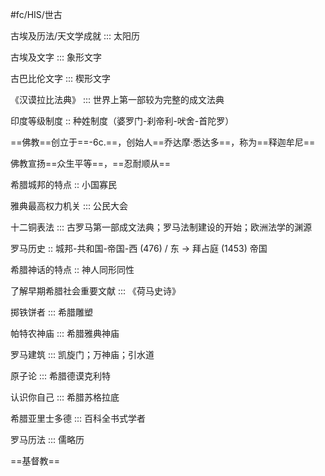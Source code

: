 #fc/HIS/世古

古埃及历法/天文学成就 ::: 太阳历

古埃及文字 ::: 象形文字

古巴比伦文字 ::: 楔形文字

《汉谟拉比法典》 ::: 世界上第一部较为完整的成文法典

印度等级制度 :: 种姓制度（婆罗门-刹帝利-吠舍-首陀罗）

==佛教==创立于==-6c.==，创始人==乔达摩·悉达多==，称为==释迦牟尼==

佛教宣扬==众生平等==，==忍耐顺从==

希腊城邦的特点 :: 小国寡民

雅典最高权力机关 ::: 公民大会

十二铜表法 ::: 古罗马第一部成文法典；罗马法制建设的开始；欧洲法学的渊源

罗马历史 :: 城邦-共和国-帝国-西 (476) / 东 -> 拜占庭 (1453) 帝国

希腊神话的特点 :: 神人同形同性

了解早期希腊社会重要文献 ::: 《荷马史诗》

掷铁饼者 ::: 希腊雕塑

帕特农神庙 ::: 希腊雅典神庙

罗马建筑 ::: 凯旋门；万神庙；引水道

原子论 ::: 希腊德谟克利特

认识你自己 ::: 希腊苏格拉底

希腊亚里士多德 ::: 百科全书式学者

罗马历法 ::: 儒略历

==基督教==

